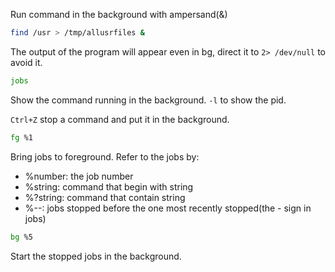 Run command in the background with ampersand(&)
```bash
find /usr > /tmp/allusrfiles &
```
The output of the program will appear even in bg, direct it to `2> /dev/null` to avoid it.

```bash
jobs
```
Show the command running in the background. `-l` to show the pid.

`Ctrl+Z` stop a command and put it in the background. 

```bash
fg %1
```
Bring jobs to foreground. Refer to the jobs by:
- %number: the job number
- %string: command that begin with string
- %?string: command that contain string
- %--: jobs stopped before the one most recently stopped(the - sign in jobs)

```bash
bg %5
```
Start the stopped jobs in the background.
